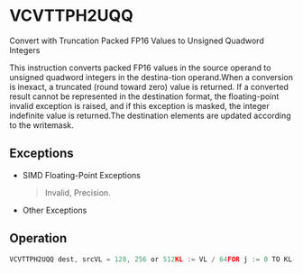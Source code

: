 # VCVTTPH2UQQ

Convert with Truncation Packed FP16 Values to Unsigned Quadword Integers

This instruction converts packed FP16 values in the source operand to unsigned quadword integers in the destina-tion operand.When a conversion is inexact, a truncated (round toward zero) value is returned.
If a converted result cannot be represented in the destination format, the floating-point invalid exception is raised, and if this exception is masked, the integer indefinite value is returned.The destination elements are updated according to the writemask.

## Exceptions

- SIMD Floating-Point Exceptions
  > Invalid, Precision.
- Other Exceptions

## Operation

```C
VCVTTPH2UQQ dest, srcVL = 128, 256 or 512KL := VL / 64FOR j := 0 TO KL-1:IF k1[j] OR *no writemask*:IF *SRC is memory* and EVEX.b = 1:tsrc := SRC.fp16[0]ELSEtsrc := SRC.fp16[j]DEST.qword[j] := Convert_fp16_to_unsigned_integer64_truncate(tsrc)ELSE IF *zeroing*:DEST.qword[j] := 0// else dest.qword[jIntel C/C++ Compiler Intrinsic EquivalentVCVTTPH2UQQ __m512i _mm512_cvtt_roundph_epu64 (__m128h a, int sae);VCVTTPH2UQQ __m512i _mm512_mask_cvtt_roundph_epu64 (__m512i src, __mmask8 k, __m128h a, int sae);VCVTTPH2UQQ __m512i _mm512_maskz_cvtt_roundph_epu64 (__mmask8 k, __m128h a, int sae);VCVTTPH2UQQ __m128i _mm_cvttph_epu64 (__m128h a);VCVTTPH2UQQ __m128i _mm_mask_cvttph_epu64 (__m128i src, __mmask8 k, __m128h a);VCVTTPH2UQQ __m128i _mm_maskz_cvttph_epu64 (__mmask8 k, __m128h a);VCVTTPH2UQQ __m256i _mm256_cvttph_epu64 (__m128h a);VCVTTPH2UQQ __m256i _mm256_mask_cvttph_epu64 (__m256i src, __mmask8 k, __m128h a);VCVTTPH2UQQ __m256i _mm256_maskz_cvttph_epu64 (__mmask8 k, __m128h a);VCVTTPH2UQQ __m512i _mm512_cvttph_epu64 (__m128h a);VCVTTPH2UQQ __m512i _mm512_mask_cvttph_epu64 (__m512i src, __mmask8 k, __m128h a);VCVTTPH2UQQ __m512i _mm512_maskz_cvttph_epu64 (__mmask8 k, __m128h a);
```

